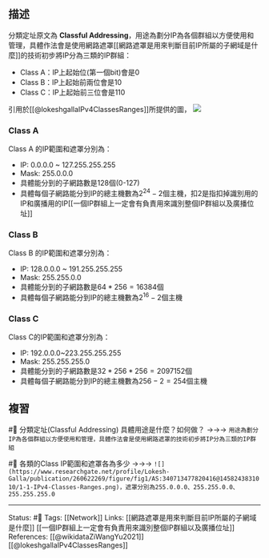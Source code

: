 ## 描述


分類定址原文為 **Classful Addressing**，用途為劃分IP為各個群組以方便使用和管理，具體作法會是使用網路遮罩[[網路遮罩是用來判斷目前IP所屬的子網域是什麼]]的技術初步將IP分為三類的IP群組：
- Class A：IP上起始位(第一個bit)會是0
- Class B：IP上起始前兩位會是10
- Class C：IP上起始前三位會是110


引用於[[@lokeshgallaIPv4ClassesRanges]]所提供的圖，
![](https://www.researchgate.net/profile/Lokesh-Galla/publication/260622269/figure/fig1/AS:340713477820416@1458243831010/1-1-IPv4-Classes-Ranges.png)


### Class A
Class A 的IP範圍和遮罩分別為：
- IP: 0.0.0.0 ~ 127.255.255.255
- Mask: 255.0.0.0
- 具體能分到的子網路數是128個(0-127)
- 具體每個子網路能分到IP的總主機數為$2^{24}-2$個主機，扣2是指扣掉識別用的IP和廣播用的IP[[一個IP群組上一定會有負責用來識別整個IP群組以及廣播位址]]

### Class B

Class B 的IP範圍和遮罩分別為：
- IP: 128.0.0.0 ~ 191.255.255.255
- Mask: 255.255.0.0
- 具體能分到的子網路數是$64*256 = 16384$個
- 具體每個子網路能分到IP的總主機數為$2^{16}-2$個主機

### Class C
Class C的IP範圍和遮罩分別為：
- IP: 192.0.0.0~223.255.255.255
- Mask: 255.255.255.0
- 具體能分到的子網路數是$32*256*256 = 2097152$個
- 具體每個子網路能分到IP的總主機數為$256-2=254$個主機

## 複習
#🧠 分類定址(Classful Addressing) 具體用途是什麼？如何做？ ->->-> `用途為劃分IP為各個群組以方便使用和管理，具體作法會是使用網路遮罩的技術初步將IP分為三類的IP群組`


#🧠 各類的Class IP範圍和遮罩各為多少 ->->-> `![](https://www.researchgate.net/profile/Lokesh-Galla/publication/260622269/figure/fig1/AS:340713477820416@1458243831010/1-1-IPv4-Classes-Ranges.png)，遮罩分別為255.0.0.0、255.255.0.0、255.255.255.0`

---
Status: #🌱 
Tags:
[[Network]]
Links:
[[網路遮罩是用來判斷目前IP所屬的子網域是什麼]]
[[一個IP群組上一定會有負責用來識別整個IP群組以及廣播位址]]
References:
[[@wikidataZiWangYu2021]]
[[@lokeshgallaIPv4ClassesRanges]]